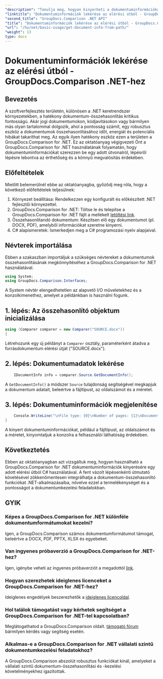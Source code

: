 ```yaml
---
"description": "Tanulja meg, hogyan kinyerheti a dokumentuminformációkat egy elérési útból a GroupDocs.Comparison for .NET használatával. Egyszerű lépések a hatékony dokumentumkezeléshez C#-ban."
"linktitle": "Dokumentuminformációk lekérése az elérési útból - GroupDocs.Comparison .NET-hez"
"second_title": "GroupDocs.Comparison .NET API"
"title": "Dokumentuminformációk lekérése az elérési útból - GroupDocs.Comparison .NET-hez"
"url": "/hu/net/basic-usage/get-document-info-from-path/"
"weight": 13
type: docs
---
```

# Dokumentuminformációk lekérése az elérési útból - GroupDocs.Comparison .NET-hez

## Bevezetés
A szoftverfejlesztés területén, különösen a .NET keretrendszer környezetekben, a hatékony dokumentum-összehasonlítás kritikus fontosságú. Akár jogi dokumentumokon, kódjavításokon vagy bármilyen más olyan tartalommal dolgozik, ahol a pontosság számít, egy robusztus eszköz a dokumentumok összehasonlításához időt, energiát és potenciális hibákat takaríthat meg. Az egyik ilyen hatékony eszköz ezen a területen a GroupDocs.Comparison for .NET. Ez az oktatóanyag végigvezeti Önt a GroupDocs.Comparison for .NET használatának folyamatán, hogy dokumentuminformációkat szerezzen be egy adott útvonalról, lépésről lépésre lebontva az érthetőség és a könnyű megvalósítás érdekében.
## Előfeltételek
Mielőtt belemerülnél ebbe az oktatóanyagba, győződj meg róla, hogy a következő előfeltételek teljesülnek:
1. Környezet beállítása: Rendelkezzen egy konfigurált és előkészített .NET fejlesztői környezettel.
2. GroupDocs.Comparison for .NET: Töltse le és telepítse a GroupDocs.Comparison for .NET fájlt a mellékelt [letöltési link](https://releases.groupdocs.com/comparison/net/).
3. Összehasonlítandó dokumentum: Készítsen elő egy dokumentumot (pl. DOCX, PDF), amelyből információkat szeretne kinyerni.
4. C# alapismeretek: Ismerkedjen meg a C# programozási nyelv alapjaival.

## Névterek importálása
Ebben a szakaszban importáljuk a szükséges névtereket a dokumentumok összehasonlításának megkönnyítéséhez a GroupDocs.Comparison for .NET használatával.
```csharp
using System;
using GroupDocs.Comparison.Interfaces;
```

A System névtér elengedhetetlen az alapvető I/O műveletekhez és a konzolkimenethez, amelyet a példánkban is használni fogunk.

## 1. lépés: Az összehasonlító objektum inicializálása
```csharp
using (Comparer comparer = new Comparer("SOURCE.docx"))
{
```
Létrehozunk egy új példányt a `Comparer` osztály, paraméterként átadva a forrásdokumentum elérési útját ("SOURCE.docx").
## 2. lépés: Dokumentumadatok lekérése
```csharp
    IDocumentInfo info = comparer.Source.GetDocumentInfo();
```
A `GetDocumentInfo()` a módszer `Source` tulajdonság segítségével megkapjuk a dokumentum adatait, beleértve a fájltípust, az oldalszámot és a méretet.
## 3. lépés: Dokumentuminformációk megjelenítése
```csharp
    Console.WriteLine("\nFile type: {0}\nNumber of pages: {1}\nDocument size: {2} bytes", info.FileType, info.PageCount, info.Size);
}
```
A kinyert dokumentuminformációkat, például a fájltípust, az oldalszámot és a méretet, kinyomtatjuk a konzolra a felhasználói láthatóság érdekében.

## Következtetés
Ebben az oktatóanyagban azt vizsgáltuk meg, hogyan használható a GroupDocs.Comparison for .NET dokumentuminformációk kinyerésére egy adott elérési útból C# használatával. A fent vázolt lépésenkénti útmutató követésével zökkenőmentesen integrálhatja a dokumentum-összehasonlító funkciókat .NET-alkalmazásaiba, növelve ezzel a termelékenységet és a pontosságot a dokumentumkezelési feladatokban.
## GYIK
### Képes a GroupDocs.Comparison for .NET különféle dokumentumformátumokat kezelni?
Igen, a GroupDocs.Comparison számos dokumentumformátumot támogat, beleértve a DOCX, PDF, PPTX, XLSX és egyebeket.
### Van ingyenes próbaverzió a GroupDocs.Comparison for .NET-hez?
Igen, igénybe veheti az ingyenes próbaverziót a megadottól [link](https://releases.groupdocs.com/).
### Hogyan szerezhetek ideiglenes licenceket a GroupDocs.Comparison for .NET-hez?
Ideiglenes engedélyek beszerezhetők a [ideiglenes licencoldal](https://purchase.groupdocs.com/temporary-license/).
### Hol találok támogatást vagy kérhetek segítséget a GroupDocs.Comparison for .NET-tel kapcsolatban?
Meglátogathatod a GroupDocs.Comparison oldalt. [támogató fórum](https://forum.groupdocs.com/c/comparison/12) bármilyen kérdés vagy segítség esetén.
### Alkalmas-e a GroupDocs.Comparison for .NET vállalati szintű dokumentumkezelési feladatokhoz?
A GroupDocs.Comparison abszolút robusztus funkciókat kínál, amelyeket a vállalati szintű dokumentum-összehasonlítási és -kezelési követelményekhez igazítottak.